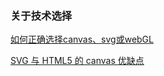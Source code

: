 ### 关于技术选择

[如何正确选择canvas、svg或webGL](https://docs.microsoft.com/en-us/previous-versions/windows/internet-explorer/ie-developer/samples/dn265058(v=vs.85))

[SVG 与 HTML5 的 canvas 优缺点](http://blog.csdn.net/xygg0801/article/details/53735268)
